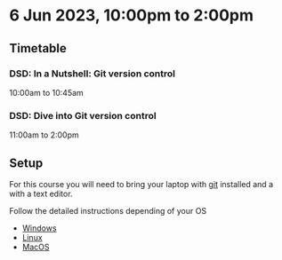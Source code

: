 # 6 Jun 2023, 10:00pm to 2:00pm

## Timetable ##
### DSD: In a Nutshell: Git version control ###
10:00am to 10:45am

### DSD: Dive into Git version control ###
11:00am to 2:00pm


## Setup

For this course you will need to bring your laptop with [git](https://git-scm.com/) installed and a with a text editor.

Follow the detailed instructions depending of your OS
 - [Windows](windows.md)
 - [Linux](linux.md)
 - [MacOS](macos.md)
